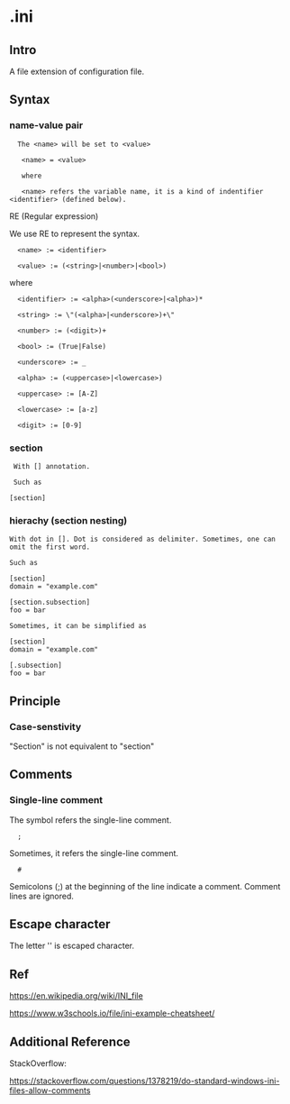 # .ini
## Intro
A file extension of configuration file.
## Syntax
### name-value pair

      The <name> will be set to <value>
      
       <name> = <value>

       where 
       
       <name> refers the variable name, it is a kind of indentifier <identifier> (defined below).

RE (Regular expression) 

We use RE to represent the syntax.

      <name> := <identifier>

      <value> := (<string>|<number>|<bool>)

where 

      <identifier> := <alpha>(<underscore>|<alpha>)*

      <string> := \"(<alpha>|<underscore>)+\"
      
      <number> := (<digit>)+

      <bool> := (True|False)
      
      <underscore> := _

      <alpha> := (<uppercase>|<lowercase>)

      <uppercase> := [A-Z]

      <lowercase> := [a-z]

      <digit> := [0-9]

### section

     With [] annotation.

     Such as 
     
    [section]

### hierachy (section nesting)

    With dot in []. Dot is considered as delimiter. Sometimes, one can omit the first word.

    Such as 

    [section]
    domain = "example.com"
    
    [section.subsection]
    foo = bar

    Sometimes, it can be simplified as 

    [section]
    domain = "example.com"
    
    [.subsection]
    foo = bar
        
## Principle
### Case-senstivity

"Section" is not equivalent to "section"

## Comments
### Single-line comment

The symbol refers the single-line comment.
      
      ;

Sometimes, it refers the single-line comment.

      #

Semicolons (;) at the beginning of the line indicate a comment. Comment lines are ignored.

## Escape character

The letter '\' is escaped character.

## Ref
https://en.wikipedia.org/wiki/INI_file

https://www.w3schools.io/file/ini-example-cheatsheet/

## Additional Reference
StackOverflow:

https://stackoverflow.com/questions/1378219/do-standard-windows-ini-files-allow-comments
##
